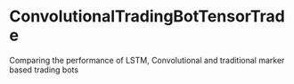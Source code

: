 # ConvolutionalTradingBotTensorTrade
 Comparing the performance of LSTM, Convolutional and traditional marker based trading bots
